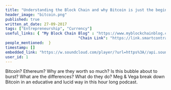 ```yaml
---
title: "Understanding the Block Chain and why Bitcoin is just the beginning"
header_image: "bitcoin.png"
published: true
written_at_date: 27-09-2017
tags: ["Entrepreneurship", "Currency"]
useful_links: { "My Block Chain Blog" : "https://www.myblockchainblog.com/", 
								"Chain Link": "https://link.smartcontract.com" }
people_mentioned:  }
timestamp: []
embedded_link: "https://w.soundcloud.com/player/?url=https%3A//api.soundcloud.com/tracks/332969831"
user_id: 1
---
```


Bitcoin?  Ethereum?  Why are they worth so much?  Is this bubble about to burst?  What are the differences?  What do they do?
Meg & Vega break down Bitcoin in an educative and lucid way in this hour long podcast.  


